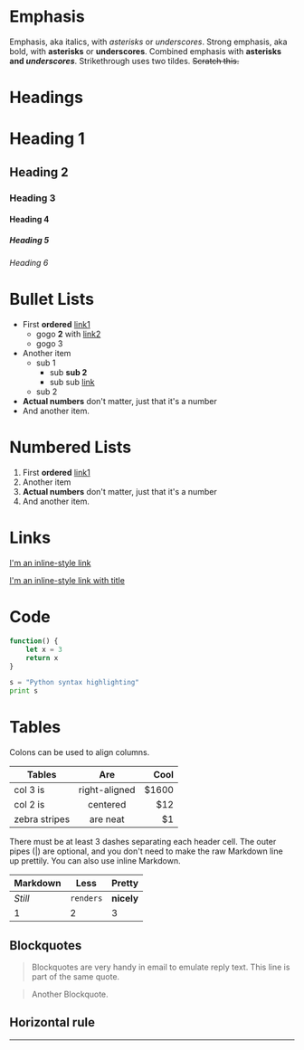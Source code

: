 # Emphasis

Emphasis, aka italics, with _asterisks_ or _underscores_.
Strong emphasis, aka bold, with **asterisks** or **underscores**.
Combined emphasis with **asterisks and _underscores_**.
Strikethrough uses two tildes. ~~Scratch this.~~

# Headings

# Heading 1

## Heading 2

### Heading 3

#### Heading 4

##### Heading 5

###### Heading 6

# Bullet Lists

- First **ordered** [link1](https://www.google.com)
  - gogo **2** with [link2](https://www.google.com)
  - gogo 3
- Another item
  - sub 1
    - sub **sub 2**
    - sub sub [link](https://www.google.com)
  - sub 2
- **Actual numbers** don't matter, just that it's a number
- And another item.

# Numbered Lists

1. First **ordered** [link1](https://www.google.com)
2. Another item
3. **Actual numbers** don't matter, just that it's a number
4. And another item.

# Links

[I'm an inline-style link](https://www.google.com)

[I'm an inline-style link with title](https://www.google.com "Google's Homepage")

# Code

```javascript
function() {
    let x = 3
    return x
}
```

```python
s = "Python syntax highlighting"
print s
```

# Tables

Colons can be used to align columns.

| Tables        |      Are      |   Cool |
| ------------- | :-----------: | -----: |
| col 3 is      | right-aligned | \$1600 |
| col 2 is      |   centered    |   \$12 |
| zebra stripes |   are neat    |    \$1 |

There must be at least 3 dashes separating each header cell.
The outer pipes (|) are optional, and you don't need to make the
raw Markdown line up prettily. You can also use inline Markdown.

| Markdown | Less      | Pretty     |
| -------- | --------- | ---------- |
| _Still_  | `renders` | **nicely** |
| 1        | 2         | 3          |

## Blockquotes

> Blockquotes are very handy in email to emulate reply text.
> This line is part of the same quote.

> Another Blockquote.

## Horizontal rule

---
